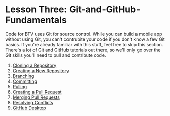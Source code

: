 # Lesson Three: Git-and-GitHub-Fundamentals

Code for BTV uses Git for source control.  While you can build a mobile app without using Git, you can't contrubite your code if you don't know a few Git basics.
If you're already familiar with this stuff, feel free to skip this section. 
There's a lot of Git and GitHub tutorials out there, so we'll only go over the Git skills you'll need to pull and contribute code.


1. [Cloning a Repository](01-Clone-a-Repository.md)
2. [Creating a New Repository](02-Creating-a-New-Repository.md)
3. [Branching](03-Branching.md)
4. [Committing](04-Committing.md)
5. [Pulling](05-Pulling.md)
6. [Creating a Pull Request](06-Creating-a-Pull-Request.md)
7. [Merging Pull Requests](07-Merging-Pull-Requests.md)
8. [Resolving Conflicts](08-Resolving-Conflicts.md)
9. [GitHub Desktop](09-GitHub-Desktop.md)
